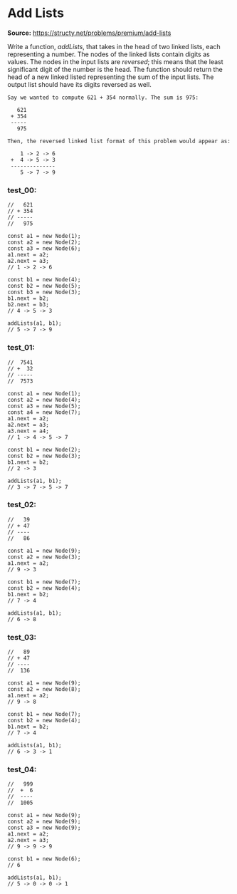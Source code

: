 # Add Lists
**Source:** https://structy.net/problems/premium/add-lists

Write a function, *addLists*, that takes in the head of two linked lists, each representing a number. The nodes of the linked lists contain digits as values. The nodes in the input lists are *reversed*; this means that the least significant digit of the number is the head. The function should return the head of a new linked listed representing the sum of the input lists. The output list should have its digits reversed as well.

```
Say we wanted to compute 621 + 354 normally. The sum is 975:

   621
 + 354
 -----
   975

Then, the reversed linked list format of this problem would appear as:

    1 -> 2 -> 6
 +  4 -> 5 -> 3
 --------------
    5 -> 7 -> 9

```

### test_00:

```
//   621
// + 354
// -----
//   975

const a1 = new Node(1);
const a2 = new Node(2);
const a3 = new Node(6);
a1.next = a2;
a2.next = a3;
// 1 -> 2 -> 6

const b1 = new Node(4);
const b2 = new Node(5);
const b3 = new Node(3);
b1.next = b2;
b2.next = b3;
// 4 -> 5 -> 3

addLists(a1, b1);
// 5 -> 7 -> 9

```

### test_01:

```
//  7541
// +  32
// -----
//  7573

const a1 = new Node(1);
const a2 = new Node(4);
const a3 = new Node(5);
const a4 = new Node(7);
a1.next = a2;
a2.next = a3;
a3.next = a4;
// 1 -> 4 -> 5 -> 7

const b1 = new Node(2);
const b2 = new Node(3);
b1.next = b2;
// 2 -> 3

addLists(a1, b1);
// 3 -> 7 -> 5 -> 7

```

### test_02:

```
//   39
// + 47
// ----
//   86

const a1 = new Node(9);
const a2 = new Node(3);
a1.next = a2;
// 9 -> 3

const b1 = new Node(7);
const b2 = new Node(4);
b1.next = b2;
// 7 -> 4

addLists(a1, b1);
// 6 -> 8

```

### test_03:

```
//   89
// + 47
// ----
//  136

const a1 = new Node(9);
const a2 = new Node(8);
a1.next = a2;
// 9 -> 8

const b1 = new Node(7);
const b2 = new Node(4);
b1.next = b2;
// 7 -> 4

addLists(a1, b1);
// 6 -> 3 -> 1

```

### test_04:

```
//   999
//  +  6
//  ----
//  1005

const a1 = new Node(9);
const a2 = new Node(9);
const a3 = new Node(9);
a1.next = a2;
a2.next = a3;
// 9 -> 9 -> 9

const b1 = new Node(6);
// 6

addLists(a1, b1);
// 5 -> 0 -> 0 -> 1

```